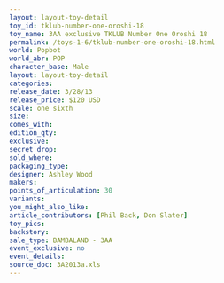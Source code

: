 ```yaml
---
layout: layout-toy-detail 
toy_id: tklub-number-one-oroshi-18
toy_name: 3AA exclusive TKLUB Number One Oroshi 18
permalink: /toys-1-6/tklub-number-one-oroshi-18.html
world: Popbot
world_abr: POP
character_base: Male
layout: layout-toy-detail
categories: 
release_date: 3/28/13
release_price: $120 USD
scale: one sixth
size: 
comes_with: 
edition_qty: 
exclusive: 
secret_drop: 
sold_where: 
packaging_type: 
designer: Ashley Wood
makers: 
points_of_articulation: 30
variants: 
you_might_also_like: 
article_contributors: [Phil Back, Don Slater]
toy_pics: 
backstory: 
sale_type: BAMBALAND - 3AA
event_exclusive: no
event_details: 
source_doc: 3A2013a.xls
---
```

